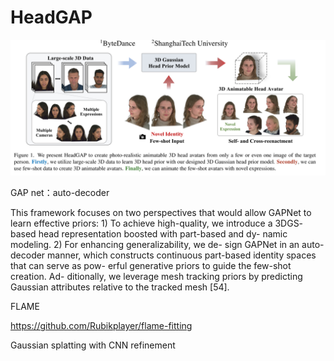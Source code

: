 # HeadGAP

![image.png](HeadGAP%201a571bdab3cf80bdb4f1cd3779c714ff/image.png)

GAP net：auto-decoder

This framework focuses on two perspectives that would allow GAPNet to learn effective priors: 1) To achieve high-quality, we introduce a 3DGS- based head representation boosted with part-based and dy- namic modeling. 2) For enhancing generalizability, we de- sign GAPNet in an auto-decoder manner, which constructs continuous part-based identity spaces that can serve as pow- erful generative priors to guide the few-shot creation. Ad- ditionally, we leverage mesh tracking priors by predicting Gaussian attributes relative to the tracked mesh [54].

FLAME

https://github.com/Rubikplayer/flame-fitting

Gaussian splatting with CNN refinement